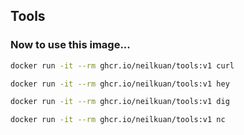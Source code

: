 ## Tools


### Now to use this image...
```bash
docker run -it --rm ghcr.io/neilkuan/tools:v1 curl

docker run -it --rm ghcr.io/neilkuan/tools:v1 hey

docker run -it --rm ghcr.io/neilkuan/tools:v1 dig

docker run -it --rm ghcr.io/neilkuan/tools:v1 nc
```
